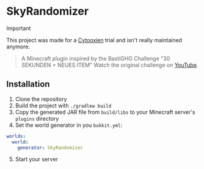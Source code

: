 # SkyRandomizer

> [!IMPORTANT]
> This project was made for a [Cytooxien](https://cytooxien.net) trial and isn't really maintained anymore.

> A Minecraft plugin inspired by the BastiGHG Challenge "30 SEKUNDEN = NEUES ITEM"
> Watch the original challenge on [YouTube](https://www.youtube.com/watch?v=X1rXPrWWMGw).
## Installation
1. Clone the repository
2. Build the project with `./gradlew build`
3. Copy the generated JAR file from `build/libs` to your Minecraft server's `plugins` directory
4. Set the world generator in you `bukkit.yml`:
```yaml
worlds:
  world:
    generator: SkyRandomizer
```
5. Start your server